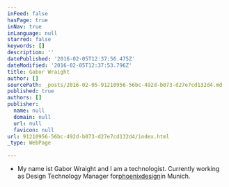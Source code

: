 ```yaml
---
inFeed: false
hasPage: true
inNav: true
inLanguage: null
starred: false
keywords: []
description: ''
datePublished: '2016-02-05T12:37:56.475Z'
dateModified: '2016-02-05T12:37:53.796Z'
title: Gabor Wraight
author: []
sourcePath: _posts/2016-02-05-91210956-56bc-492d-b073-d27e7cd132d4.md
published: true
authors: []
publisher:
  name: null
  domain: null
  url: null
  favicon: null
url: 91210956-56bc-492d-b073-d27e7cd132d4/index.html
_type: WebPage

---
```

* My name ist Gabor Wraight and I am a technologist. Currently working as Design Technology Manager for[phoenixdesign][0]in Munich.

[0]: http://www.phoenixdesign.de/